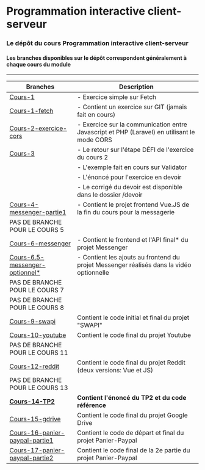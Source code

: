# Programmation interactive client-serveur
### Le dépôt du cours Programmation interactive client-serveur
#### Les branches disponibles sur le dépôt correspondent généralement à chaque cours du module
---

| Branches      | Description   |
| ------------- |-------------|
| [Cours-1](https://github.com/eriga/Interactivite2021/tree/Cours-1) | - Exercice simple sur Fetch |
| [Cours-1-fetch](https://github.com/eriga/Interactivite2021/tree/Cours-1-fetch)       | - Contient un exercice sur GIT (jamais fait en cours) |
| [Cours-2-exercice-cors](https://github.com/eriga/Interactivite2021/tree/Cours-2-exercice-cors) | - Exercice sur la communication entre Javascript et PHP (Laravel) en utilisant le mode CORS |
| [Cours-3](https://github.com/eriga/Interactivite2021/tree/Cours-3) | - Le retour sur l'étape DÉFI de l'exercice du cours 2
| | - L'exemple fait en cours sur Validator |
| | - L'énoncé pour l'exercice en devoir |
| | - Le corrigé du devoir est disponible dans le dossier /devoir |
| [Cours-4-messenger-partie1](https://github.com/eriga/Interactivite2021/tree/Cours-4-messenger-partie1) | - Contient le projet frontend Vue.JS de la fin du cours pour la messagerie |
| PAS DE BRANCHE POUR LE COURS 5 | |
| [Cours-6-messenger](https://github.com/eriga/Interactivite2021/tree/Cours-6-messenger) | - Contient le frontend et l'API final* du projet Messenger |
| [Cours-6.5-messenger-optionnel*](https://github.com/eriga/Interactivite2021/tree/cours-6.5-messenger-optionnel) | - Contient les ajouts au frontend du projet Messenger réalisés dans la vidéo optionnelle |
| PAS DE BRANCHE POUR LE COURS 7 | |
| PAS DE BRANCHE POUR LE COURS 8 | |
| [Cours-9-swapi](https://github.com/eriga/Interactivite2021/tree/Cours-9-swapi) | Contient le code initial et final du projet "SWAPI" |
| [Cours-10-youtube](https://github.com/eriga/Interactivite2021/tree/Cours-10-youtube) | Contient le code final du projet Youtube |
| PAS DE BRANCHE POUR LE COURS 11 | |
| [Cours-12-reddit](https://github.com/eriga/Interactivite2021/tree/cours-12-reddit) | Contient le code final du projet Reddit (deux versions: Vue et JS) |
| PAS DE BRANCHE POUR LE COURS 13 | |
| [**Cours-14-TP2**](https://github.com/eriga/Interactivite2021/tree/cours-14-TP2) | **Contient l'énoncé du TP2 et du code référence** |
| [Cours-15-gdrive](https://github.com/eriga/Interactivite2021/tree/cours-15-gdrive) | Contient le code final du projet Google Drive |
| [Cours-16-panier-paypal-partie1](https://github.com/eriga/Interactivite2021/tree/cours-16-panier-paypal-partie1) | Contient le code de départ et final du projet Panier-Paypal |
| [Cours-17-panier-paypal-partie2](https://github.com/eriga/Interactivite2021/tree/cours-17-panier-paypal-partie2) | Contient le code final de la 2e partie du projet Panier-Paypal |

